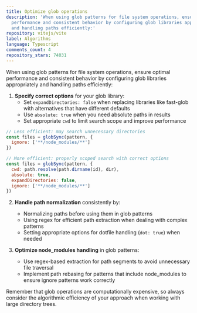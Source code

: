 ```yaml
---
title: Optimize glob operations
description: 'When using glob patterns for file system operations, ensure optimal
  performance and consistent behavior by configuring glob libraries appropriately
  and handling paths efficiently:'
repository: vitejs/vite
label: Algorithms
language: Typescript
comments_count: 4
repository_stars: 74031
---
```


When using glob patterns for file system operations, ensure optimal performance and consistent behavior by configuring glob libraries appropriately and handling paths efficiently:

1. **Specify correct options** for your glob library:
   - Set `expandDirectories: false` when replacing libraries like fast-glob with alternatives that have different defaults
   - Use `absolute: true` when you need absolute paths in results
   - Set appropriate `cwd` to limit search scope and improve performance

```javascript
// Less efficient: may search unnecessary directories
const files = globSync(pattern, {
  ignore: ['**/node_modules/**']
})

// More efficient: properly scoped search with correct options
const files = globSync(pattern, {
  cwd: path.resolve(path.dirname(id), dir),
  absolute: true, 
  expandDirectories: false,
  ignore: ['**/node_modules/**']
})
```

2. **Handle path normalization** consistently by:
   - Normalizing paths before using them in glob patterns
   - Using regex for efficient path extraction when dealing with complex patterns
   - Setting appropriate options for dotfile handling (`dot: true`) when needed

3. **Optimize node_modules handling** in glob patterns:
   - Use regex-based extraction for path segments to avoid unnecessary file traversal
   - Implement path rebasing for patterns that include node_modules to ensure ignore patterns work correctly

Remember that glob operations are computationally expensive, so always consider the algorithmic efficiency of your approach when working with large directory trees.